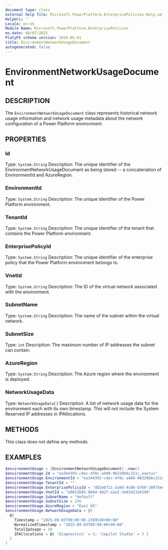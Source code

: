 ```yaml
---
document type: class
external help file: Microsoft.PowerPlatform.EnterprisePolicies-Help.xml
HelpUri: ''
Locale: en-US
Module Name: Microsoft.PowerPlatform.EnterprisePolicies
ms.date: 08/07/2025
PlatyPS schema version: 2024-05-01
title: EnvironmentNetworkUsageDocument
autogenerated: false
---
```


# EnvironmentNetworkUsageDocument

## DESCRIPTION

The `EnvironmentNetworkUsageDocument` class represents historical network usage information and network usage metadata about the network configuration of a Power Platform environment.

## PROPERTIES

### Id

Type: `System.String`
Description: The unique identifier of the EnvironmentNetworkUsageDocument as being stored -- a concatenation of EnvironmentId and AzureRegion.

### EnvironmentId

Type: `System.String`
Description: The unique identifier of the Power Platform environment.

### TenantId

Type: `System.String`
Description: The unique identifier of the tenant that contains the Power Platform environment.

### EnterprisePolicyId

Type: `System.String`
Description: The unique identifier of the enterprise policy that the Power Platform environment belongs to.

### VnetId

Type: `System.String`
Description: The ID of the virtual network associated with the environment.

### SubnetName

Type: `System.String`
Description: The name of the subnet within the virtual network.

### SubnetSize

Type: `int`
Description: The maximum number of IP addresses the subnet can contain.

### AzureRegion

Type: `System.String`
Description: The Azure region where the environment is deployed.

### NetworkUsageData

Type: `NetworkUsageData[]`
Description: A list of network usage data for the environment each with its own timestamp. This will not include the System Reserved IP addresses in IPAllocations.

## METHODS

This class does not define any methods.

## EXAMPLES

```powershell
$environmentUsage = [EnvironmentNetworkUsageDocument]::new()
$environmentUsage.Id = "ea344393-c4ec-4f0c-a489-98320b6c151c_eastus"
$environmentUsage.EnvironmentId = "ea344393-c4ec-4f0c-a489-98320b6c151c"
$environmentUsage.TenantId = ""
$environmentUsage.EnterprisePolicyId = "d82eb721-3a0d-4c06-bf60-28075e0e9682"
$environmentUsage.VnetId = "e9651b85-8b04-482f-a1e2-3e03421b4398"
$environmentUsage.SubnetName = "default"
$environmentUsage.SubnetSize = 256
$environmentUsage.AzureRegion = "East US"
$environmentUsage.NetworkUsageData = @(
  @{
    Timestamp = "2025-09-03T00:09:00.2389538+00:00"
    NormalizedTimestamp = "2025-09-03T00:00:00+00:00"
    TotalIpUsage = 10
    IPAllocations = @{ 'Diagnostics' = 5; 'Copilot Studio' = 5 }
  }
)
```
